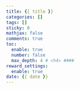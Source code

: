 ```yaml
---
title: {{ title }}
categories: []
tags: []
sticky: 0
mathjax: false
comments: true
toc:
  enable: true
  number: false
  max_depth: 4 # <h4> ####
reward_settings:
  enable: true
date: {{ date }}
---
```


<!-- more -->